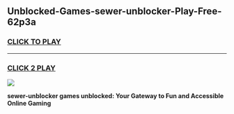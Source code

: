 
## Unblocked-Games-sewer-unblocker-Play-Free-62p3a
<h3>
<a href="https://premium76.site?title=sewer-unblocker&ref=18A1">CLICK TO PLAY</a></h3>
<hr>

<h3>
<a href="https://premium76.site?title=sewer-unblocker&ref=18A1">CLICK 2 PLAY</a>
  
</h3>

<a href="https://premium76.site?title=sewer-unblocker&ref=18A1"><img src="https://clearcache.store/games.png"></a>


**sewer-unblocker games unblocked: Your Gateway to Fun and Accessible Online Gaming**
